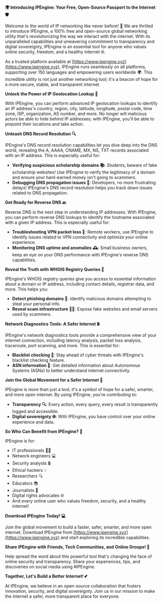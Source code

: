 **🌍 Introducing IPEngine: Your Free, Open-Source Passport to the Internet 🛡️**

Welcome to the world of IP networking like never before! 🚀 We are thrilled to introduce IPEngine, a 100% free and open-source global networking utility that's revolutionizing the way we interact with the internet. With its unparalleled capabilities and unwavering commitment to transparency and digital sovereignty, IPEngine is an essential tool for anyone who values online security, freedom, and a healthy internet 🌐.

As a trusted platform available at [https://www.ipengine.xyz](https://www.ipengine.xyz), IPEngine runs seamlessly on all platforms, supporting over 150 languages and empowering users worldwide 🌍. This incredible utility is not just another networking tool; it's a beacon of hope for a more secure, stable, and transparent internet.

**Unlock the Power of IP Geolocation Lookup 📍**

With IPEngine, you can perform advanced IP geolocation lookups to identify an IP address's country, region, city, latitude, longitude, postal code, time zone, ISP, organization, AS number, and more. No longer will malicious actors be able to hide behind IP addresses; with IPEngine, you'll be able to pinpoint their locations and take action.

**Unleash DNS Record Resolution 🔍**

IPEngine's DNS record resolution capabilities let you dive deep into the DNS world, revealing the A, AAAA, CNAME, MX, NS, TXT records associated with an IP address. This is especially useful for:

* **Verifying suspicious scholarship domains 📚**: Students, beware of fake scholarship websites! Use IPEngine to verify the legitimacy of a domain and ensure your hard-earned money isn't going to scammers.
* **Debugging DNS propagation issues 🔧**: Developers, no more frustrating delays! IPEngine's DNS record resolution helps you track down issues related to DNS propagation.

**Get Ready for Reverse DNS 🔙**

Reverse DNS is the next step in understanding IP addresses. With IPEngine, you can perform reverse DNS lookups to identify the hostname associated with a given IP address. This is especially useful for:

* **Troubleshooting VPN packet loss 📡**: Remote workers, use IPEngine to identify issues related to VPN connectivity and optimize your online experience.
* **Monitoring DNS uptime and anomalies 🕰️**: Small business owners, keep an eye on your DNS performance with IPEngine's reverse DNS capabilities.

**Reveal the Truth with WHOIS Registry Queries 🔎**

IPEngine's WHOIS registry queries give you access to essential information about a domain or IP address, including contact details, registrar data, and more. This helps you:

* **Detect phishing domains 🚨**: Identify malicious domains attempting to steal your personal info.
* **Reveal scam infrastructure 🕵️‍♂️**: Expose fake websites and email servers used by scammers.

**Network Diagnostics Tools: A Safer Internet 🔒**

IPEngine's network diagnostics tools provide a comprehensive view of your internet connection, including latency analysis, packet loss analysis, traceroute, port scanning, and more. This is essential for:

* **Blacklist checking 🚫**: Stay ahead of cyber threats with IPEngine's blacklist checking feature.
* **ASN information 🔗**: Get detailed information about Autonomous Systems (ASNs) to better understand internet connectivity.

**Join the Global Movement for a Safer Internet 🌟**

IPEngine is more than just a tool; it's a symbol of hope for a safer, smarter, and more open internet. By using IPEngine, you're contributing to:

* **Transparency 🔍**: Every action, every query, every result is transparently logged and accessible.
* **Digital sovereignty 🌐**: With IPEngine, you have control over your online experience and data.

**So Who Can Benefit from IPEngine? 🤔**

IPEngine is for:

* IT professionals 👩‍💻
* Network engineers 💻
* Security analysts 🔒
* Ethical hackers 💡
* Researchers 🔍
* Educators 📚
* Journalists 📰
* Digital rights advocates 🌐
* And every online user who values freedom, security, and a healthy internet!

**Download IPEngine Today! 💻**

Join the global movement to build a faster, safer, smarter, and more open internet. Download IPEngine from [https://www.ipengine.xyz](https://www.ipengine.xyz) and start exploring its incredible capabilities.

**Share IPEngine with Friends, Tech Communities, and Online Groups! 🤝**

Help spread the word about this powerful tool that's changing the face of online security and transparency. Share your experiences, tips, and discoveries on social media using #IPEngine.

**Together, Let's Build a Better Internet! 💕**

At IPEngine, we believe in an open-source collaboration that fosters innovation, security, and digital sovereignty. Join us in our mission to make the internet a safer, more transparent place for everyone.
